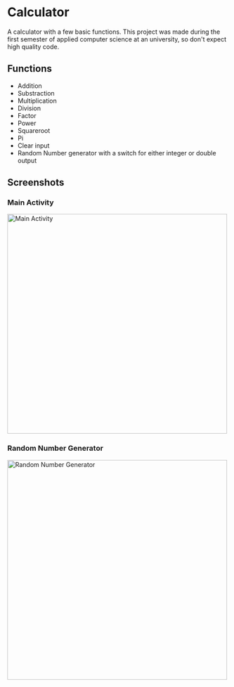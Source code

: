 # Calculator
A calculator with a few basic functions. This project was made during the first semester of applied computer science at an university, so don't expect high quality code.
## Functions
* Addition
* Substraction
* Multiplication
* Division
* Factor
* Power
* Squareroot
* Pi
* Clear input
* Random Number generator with a switch for either integer or double output

## Screenshots
### Main Activity
<img src="https://github.com/user-attachments/assets/abfa43d2-1793-45db-b23f-9080ccfbdbd0" alt="Main Activity" width="500"/>

### Random Number Generator
<img src="https://github.com/user-attachments/assets/d854bb36-baa7-4c5b-af7e-511aa57cbe68" alt="Random Number Generator" width="500"/>
